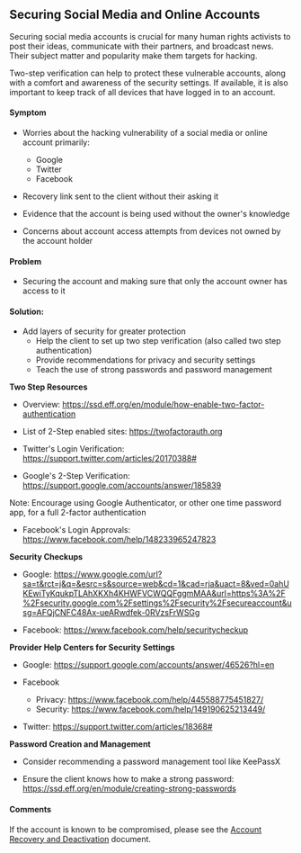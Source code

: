 ## Securing Social Media and Online Accounts

Securing social media accounts is crucial for many human rights activists to post their ideas, communicate with their partners, and broadcast news. Their subject matter and popularity make them targets for hacking. 

Two-step verification can help to protect these vulnerable accounts, along with a comfort and awareness of the security settings. If available, it is also important to keep track of all devices that have logged in to an account. 

#### Symptom    
- Worries about the hacking vulnerability of a social media or online account primarily:
   * Google
   * Twitter
   * Facebook

- Recovery link sent to the client without their asking it

- Evidence that the account is being used without the owner's knowledge

- Concerns about account access attempts from devices not owned by the account holder

#### Problem    
- Securing the account and making sure that only the account owner has access to it

#### Solution:  
- Add layers of security for greater protection
   * Help the client to set up two step verification (also called two step authentication)
   * Provide recommendations for privacy and security settings 
   * Teach the use of strong passwords and password management 

**Two Step Resources**
   * Overview: https://ssd.eff.org/en/module/how-enable-two-factor-authentication
   
   * List of 2-Step enabled sites: https://twofactorauth.org  

   * Twitter's Login Verification: https://support.twitter.com/articles/20170388# 

   * Google's 2-Step Verification: https://support.google.com/accounts/answer/185839 

   Note: Encourage using Google Authenticator, or other one time password app, for a full 2-factor authentication

   * Facebook's Login Approvals:
   https://www.facebook.com/help/148233965247823 


**Security Checkups**

   * Google: https://www.google.com/url?sa=t&rct=j&q=&esrc=s&source=web&cd=1&cad=rja&uact=8&ved=0ahUKEwiTyKqukpTLAhXKXh4KHWFVCWQQFggmMAA&url=https%3A%2F%2Fsecurity.google.com%2Fsettings%2Fsecurity%2Fsecureaccount&usg=AFQjCNFC48Ax-ueARwdfek-0RVzsFrWSGg 

   * Facebook: https://www.facebook.com/help/securitycheckup  

**Provider Help Centers for Security Settings**

   * Google: https://support.google.com/accounts/answer/46526?hl=en 
   
   * Facebook
      * Privacy: https://www.facebook.com/help/445588775451827/ 
      * Security: https://www.facebook.com/help/149190625213449/ 

   * Twitter: https://support.twitter.com/articles/18368# 

**Password Creation and Management**

   * Consider recommending a password management tool like KeePassX

   * Ensure the client knows how to make a strong password: https://ssd.eff.org/en/module/creating-strong-passwords  

#### Comments
If the account is known to be compromised, please see the [Account Recovery and Deactivation](account_rec_deact/account_recovery_and_deactivation.md) document.

